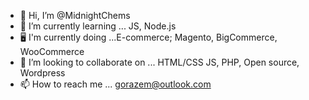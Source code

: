 - 👋 Hi, I’m @MidnightChems
- 🌱 I’m currently learning ... JS, Node.js
-  :desktop_computer: I'm currently doing ...E-commerce; Magento, BigCommerce, WooCommerce
- 💞️ I’m looking to collaborate on ... HTML/CSS JS, PHP, Open source, Wordpress
- 📫 How to reach me ... gorazem@outlook.com

<!---
MidnightChems/MidnightChems is a ✨ special ✨ repository because its `README.md` (this file) appears on your GitHub profile.
You can click the Preview link to take a look at your changes.
--->
